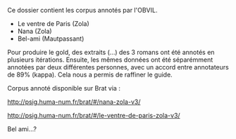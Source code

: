 Ce dossier contient les corpus annotés par l'OBVIL.
- Le ventre de Paris (Zola)
- Nana (Zola)
- Bel-ami (Mautpassant)

Pour produire le gold, des extraits (...) des 3 romans ont été annotés en plusieurs itérations. Ensuite, les mêmes données ont été séparémment annotées par deux différentes personnes, avec un accord entre annotateurs de 89% (kappa). Cela nous a permis de raffiner le guide.

Corpus annoté disponible sur Brat via :

http://psig.huma-num.fr/brat/#/nana-zola-v3/

http://psig.huma-num.fr/brat/#/le-ventre-de-paris-zola-v3/

Bel ami...?
